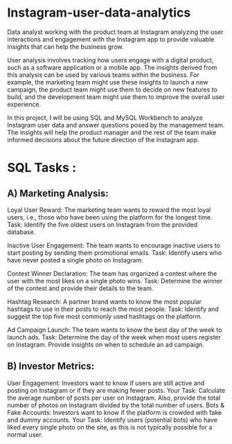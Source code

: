 # Instagram-user-data-analytics
Data analyst working with the product team at Instagram analyzing the user interactions and engagement with the Instagram app to provide valuable insights that can help the business grow.

User analysis involves tracking how users engage with a digital product, such as a software application or a mobile app. The insights derived from this analysis can be used by various teams within the business. For example, the marketing team might use these insights to launch a new campaign, the product team might use them to decide on new features to build, and the development team might use them to improve the overall user experience.

In this project, I will be using SQL and MySQL Workbench to analyze Instagram user data and answer questions posed by the management team. The insights will help the product manager and the rest of the team make informed decisions about the future direction of the Instagram app.

# SQL Tasks :
## A) Marketing Analysis:

Loyal User Reward: The marketing team wants to reward the most loyal users, i.e., those who have been using the platform for the longest time.
Task: Identify the five oldest users on Instagram from the provided database.


Inactive User Engagement: The team wants to encourage inactive users to start posting by sending them promotional emails.
Task: Identify users who have never posted a single photo on Instagram.


Contest Winner Declaration: The team has organized a contest where the user with the most likes on a single photo wins.
Task: Determine the winner of the contest and provide their details to the team.


Hashtag Research: A partner brand wants to know the most popular hashtags to use in their posts to reach the most people.
Task: Identify and suggest the top five most commonly used hashtags on the platform.


Ad Campaign Launch: The team wants to know the best day of the week to launch ads.
Task: Determine the day of the week when most users register on Instagram. Provide insights on when to schedule an ad campaign.

## B) Investor Metrics:

User Engagement: Investors want to know if users are still active and posting on Instagram or if they are making fewer posts.
Your Task: Calculate the average number of posts per user on Instagram. Also, provide the total number of photos on Instagram divided by the total number of users.
Bots & Fake Accounts: Investors want to know if the platform is crowded with fake and dummy accounts.
Your Task: Identify users (potential bots) who have liked every single photo on the site, as this is not typically possible for a normal user.
